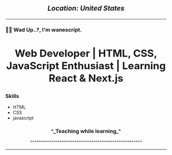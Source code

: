 ## **___<p align="center">Location: United States</p>___**

---

### 👋🏿 Wad Up..?, I'm wanescript.


## **<h2 align="center">Web Developer | HTML, CSS, JavaScript Enthusiast | Learning React & Next.js</h2>**

<h3>Skills</h3>
<ul styles:display:flex; color👱‍♂️red;>
  <li>HTML</li>
  <li>CSS</li>
  <li>javascript</li>
</ul>



<h3 align="center">^_Teaching while learning_^</h3>

<p align="center">^^^^^^^^^^^^^^^^^^^^^^^^^^^^^^^^^^^^^^^^^^^^^^^^^^^^^</p>




---

